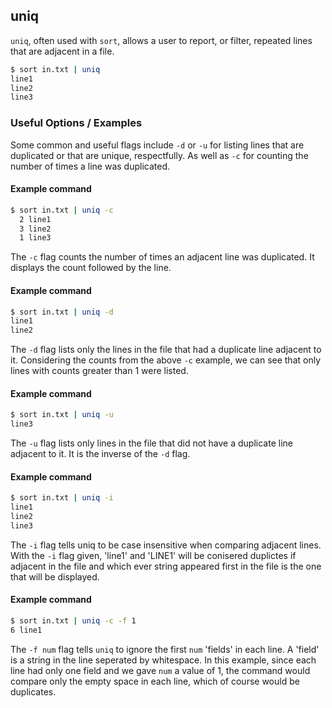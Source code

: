---
---

uniq
------

`uniq`, often used with  `sort`, allows a user to report, or filter, repeated lines that are adjacent in a file. 

<!-- minimal example -->
~~~ bash
$ sort in.txt | uniq 
line1
line2
line3
~~~

<!--more-->

### Useful Options / Examples

Some common and useful flags include `-d` or `-u` for listing lines that are duplicated or that are unique, respectfully. As well as `-c` for counting the number of times a line was duplicated.

#### Example command

~~~ bash
$ sort in.txt | uniq -c 
  2 line1
  3 line2
  1 line3
~~~

The `-c` flag counts the number of times an adjacent line was duplicated. It displays the count followed by the line. 


#### Example command

~~~ bash
$ sort in.txt | uniq -d
line1
line2
~~~

The `-d` flag lists only the lines in the file that had a duplicate line adjacent to it. Considering the counts from the above `-c` example, we can see that only lines with counts greater than 1 were listed. 


#### Example command

~~~ bash
$ sort in.txt | uniq -u
line3
~~~

The `-u` flag lists only lines in the file that did not have a duplicate line adjacent to it. It is the inverse of the `-d` flag. 

#### Example command

~~~ bash
$ sort in.txt | uniq -i
line1
line2
line3
~~~

The `-i` flag tells uniq to be case insensitive when comparing adjacent lines. With the `-i` flag given, 'line1' and 'LINE1' will be conisered duplictes if adjacent in the file and which ever string appeared first in the file is the one that will be displayed.

#### Example command

~~~ bash
$ sort in.txt | uniq -c -f 1
6 line1
~~~

The `-f num` flag tells `uniq` to ignore the first `num` 'fields' in each line. A 'field' is a string in the line seperated by whitespace. In this example, since each line had only one field and we gave `num` a value of 1, the command would compare only the empty space in each line, which of course would be duplicates.
